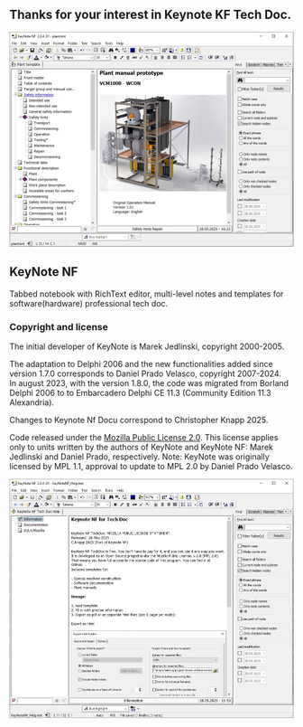## Thanks for your interest in Keynote KF Tech Doc.

<p align="center">
<img width="650" src="https://github.com/ChrisKnapp/keynote-nf-docu/blob/master/Screen1.jpg">
<br/>
<p/>



## KeyNote NF

Tabbed notebook with RichText editor, multi-level notes and templates for software(hardware) professional tech doc. 


### Copyright and license
The initial developer of KeyNote is Marek Jedlinski, copyright 2000-2005.  

The adaptation to Delphi 2006 and the new functionalities added since version 1.7.0 corresponds to Daniel Prado Velasco, copyright 2007-2024.  
In august 2023, with the version 1.8.0, the code was migrated from Borland Delphi 2006 to to Embarcadero Delphi CE 11.3 (Community Edition 11.3  Alexandria).

Changes to Keynote Nf Docu correspond to Christopher Knapp 2025.

Code released under the [Mozilla Public License 2.0](./LICENSE.txt). This license applies only to units written by the authors of KeyNote and KeyNote NF: Marek Jedlinski and Daniel Prado, respectively.
Note: KeyNote was originally licensed by MPL 1.1, approval to update to MPL 2.0 by Daniel Prado Velasco.


<img width="650" src="https://github.com/ChrisKnapp/keynote-nf-docu/blob/master/Screen2.jpg">

